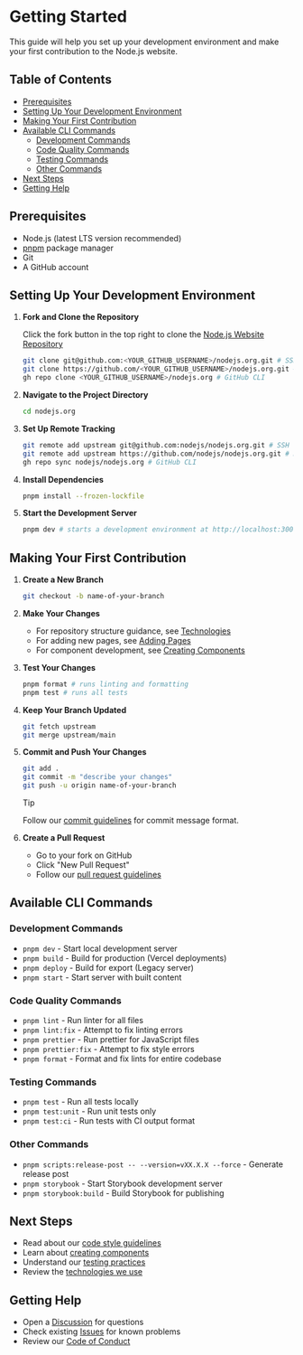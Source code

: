 # Getting Started

This guide will help you set up your development environment and make your first contribution to the Node.js website.

## Table of Contents

- [Prerequisites](#prerequisites)
- [Setting Up Your Development Environment](#setting-up-your-development-environment)
- [Making Your First Contribution](#making-your-first-contribution)
- [Available CLI Commands](#available-cli-commands)
  - [Development Commands](#development-commands)
  - [Code Quality Commands](#code-quality-commands)
  - [Testing Commands](#testing-commands)
  - [Other Commands](#other-commands)
- [Next Steps](#next-steps)
- [Getting Help](#getting-help)

## Prerequisites

- Node.js (latest LTS version recommended)
- [pnpm](https://pnpm.io/installation) package manager
- Git
- A GitHub account

## Setting Up Your Development Environment

1. **Fork and Clone the Repository**

   Click the fork button in the top right to clone the [Node.js Website Repository](https://github.com/nodejs/nodejs.org/fork)

   ```bash
   git clone git@github.com:<YOUR_GITHUB_USERNAME>/nodejs.org.git # SSH
   git clone https://github.com/<YOUR_GITHUB_USERNAME>/nodejs.org.git # HTTPS
   gh repo clone <YOUR_GITHUB_USERNAME>/nodejs.org # GitHub CLI
   ```

2. **Navigate to the Project Directory**

   ```bash
   cd nodejs.org
   ```

3. **Set Up Remote Tracking**

   ```bash
   git remote add upstream git@github.com:nodejs/nodejs.org.git # SSH
   git remote add upstream https://github.com/nodejs/nodejs.org.git # HTTPS
   gh repo sync nodejs/nodejs.org # GitHub CLI
   ```

4. **Install Dependencies**

   ```bash
   pnpm install --frozen-lockfile
   ```

5. **Start the Development Server**

   ```bash
   pnpm dev # starts a development environment at http://localhost:3000/
   ```

## Making Your First Contribution

1. **Create a New Branch**

   ```bash
   git checkout -b name-of-your-branch
   ```

2. **Make Your Changes**
   - For repository structure guidance, see [Technologies](./technologies.md#structure-of-this-repository)
   - For adding new pages, see [Adding Pages](./adding-pages.md)
   - For component development, see [Creating Components](./creating-components.md)

3. **Test Your Changes**

   ```bash
   pnpm format # runs linting and formatting
   pnpm test # runs all tests
   ```

4. **Keep Your Branch Updated**

   ```bash
   git fetch upstream
   git merge upstream/main
   ```

5. **Commit and Push Your Changes**

   ```bash
   git add .
   git commit -m "describe your changes"
   git push -u origin name-of-your-branch
   ```

   > [!TIP]
   > Follow our [commit guidelines](./code-style.md#commit-guidelines) for commit message format.

6. **Create a Pull Request**
   - Go to your fork on GitHub
   - Click "New Pull Request"
   - Follow our [pull request guidelines](./collaborator-guide.md#pull-request-policy)

## Available CLI Commands

### Development Commands

- `pnpm dev` - Start local development server
- `pnpm build` - Build for production (Vercel deployments)
- `pnpm deploy` - Build for export (Legacy server)
- `pnpm start` - Start server with built content

### Code Quality Commands

- `pnpm lint` - Run linter for all files
- `pnpm lint:fix` - Attempt to fix linting errors
- `pnpm prettier` - Run prettier for JavaScript files
- `pnpm prettier:fix` - Attempt to fix style errors
- `pnpm format` - Format and fix lints for entire codebase

### Testing Commands

- `pnpm test` - Run all tests locally
- `pnpm test:unit` - Run unit tests only
- `pnpm test:ci` - Run tests with CI output format

### Other Commands

- `pnpm scripts:release-post -- --version=vXX.X.X --force` - Generate release post
- `pnpm storybook` - Start Storybook development server
- `pnpm storybook:build` - Build Storybook for publishing

## Next Steps

- Read about our [code style guidelines](./code-style.md)
- Learn about [creating components](./creating-components.md)
- Understand our [testing practices](./writing-tests.md)
- Review the [technologies we use](./technologies.md)

## Getting Help

- Open a [Discussion](https://github.com/nodejs/nodejs.org/discussions) for questions
- Check existing [Issues](https://github.com/nodejs/nodejs.org/issues) for known problems
- Review our [Code of Conduct](https://github.com/nodejs/node/blob/HEAD/CODE_OF_CONDUCT.md)

